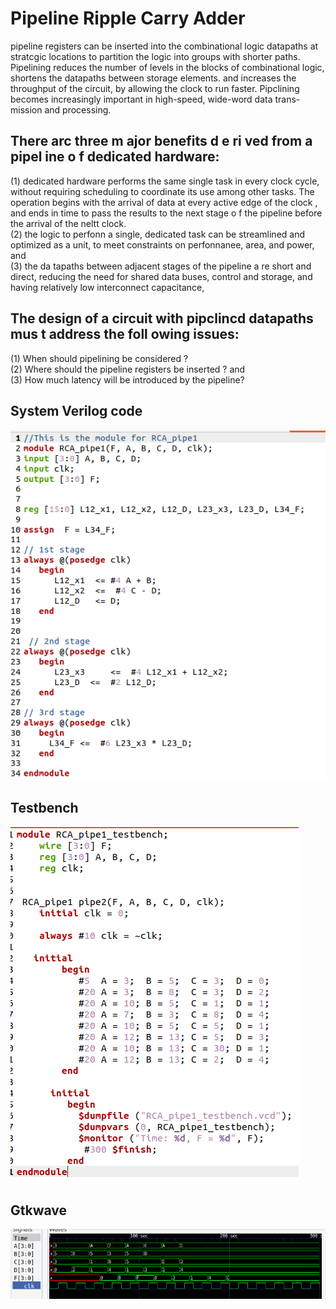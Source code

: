 # Pipeline Ripple Carry Adder
pipeline registers can be inserted into the combinational logic datapaths at stratcgic locations to partition the logic into groups with shorter paths. 
Pipelining reduces the number of levels in the blocks of combinational logic, shortens the datapaths between storage elements. and increases the throughput of the circuit, by allowing the clock to run faster. Pipclining becomes increasingly important in high-speed, wide-word data trans-mission and processing.

## There arc three m ajor benefits d e ri ved from a pipel ine o f dedicated hardware:
(1) dedicated hardware performs the same single task in every clock cycle, without requiring scheduling to coordinate its use among other tasks. The operation begins with the arrival of data at every active edge of the clock , and ends in time to pass the results to the next stage o f the pipeline before the arrival of the neltt clock.  
(2) the logic to perfonn a single, dedicated task can be streamlined and optimized as a unit, to meet constraints on perfonnanee, area, and power, and  
(3) the da tapaths between adjacent stages of the pipeline a re short and direct, reducing the need for shared data buses, control and storage, and having relatively low interconnect capacitance,


## The design of a circuit with pipclincd datapaths mus t address the foll owing issues:
(1) When should pipelining be considered ?  
(2) Where should the pipeline registers be inserted ? and  
(3) How much latency will be introduced by the pipeline?

## System Verilog code

![img](/HW4/Pix/P1.png)

## Testbench

![img](/HW4/Pix/P2.png)

## Gtkwave
![img](/HW4/Pix/P3.png)
